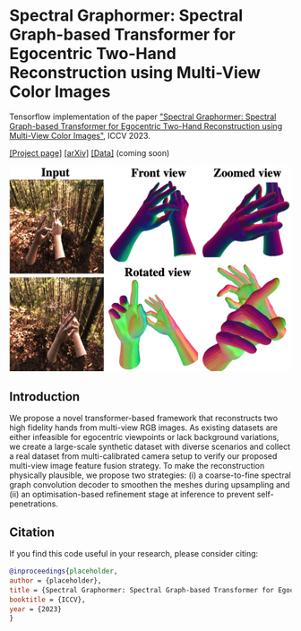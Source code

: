 # Spectral Graphormer: Spectral Graph-based Transformer for Egocentric Two-Hand Reconstruction using Multi-View Color Images

Tensorflow implementation of the paper ["Spectral Graphormer: Spectral Graph-based Transformer for Egocentric Two-Hand Reconstruction using Multi-View Color Images"](), ICCV 2023.

[[Project page]]() [[arXiv]]() [[Data]]() (coming soon)

<p align="center">  
<img src="assets/teaser.png"> 
</p> 

## Introduction
We propose a novel transformer-based framework that
reconstructs two high fidelity hands from multi-view RGB
images. As existing datasets are either infeasible for egocentric viewpoints or lack background variations, we create a large-scale synthetic dataset with diverse scenarios and collect a real dataset from multi-calibrated camera setup to verify our proposed multi-view image feature fusion strategy. To make the reconstruction physically plausible, we propose two
strategies: (i) a coarse-to-fine spectral graph convolution
decoder to smoothen the meshes during upsampling and (ii)
an optimisation-based refinement stage at inference to prevent self-penetrations.

## Citation

If you find this code useful in your research, please consider citing:

```bibtex
@inproceedings{placeholder,
author = {placeholder},
title = {Spectral Graphormer: Spectral Graph-based Transformer for Egocentric Two-Hand Reconstruction using Multi-View Color Images},
booktitle = {ICCV},
year = {2023}
}
```